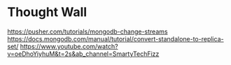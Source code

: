 # Thought Wall

https://pusher.com/tutorials/mongodb-change-streams
https://docs.mongodb.com/manual/tutorial/convert-standalone-to-replica-set/
https://www.youtube.com/watch?v=oeDhoYiyhuM&t=2s&ab_channel=SmartyTechFizz

